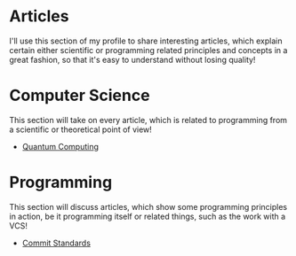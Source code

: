 # Articles
I'll use this section of my profile to share interesting
articles, which explain certain either scientific or 
programming related principles and concepts in a great
fashion, so that it's easy to understand without losing
quality!

# Computer Science
This section will take on every article, which is related
to programming from a scientific or theoretical point of
view!  
- [Quantum Computing](https://stackoverflow.blog/2021/04/14/understanding-quantum-computing-through-drunken-walks/?cb=1)

# Programming
This section will discuss articles, which show some 
programming principles in action, be it programming itself
or related things, such as the work with a VCS!  
- [Commit Standards](https://gist.github.com/turbo/efb8d57c145e00dc38907f9526b60f17)
